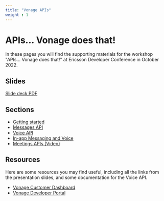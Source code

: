 ```yaml
---
title: "Vonage APIs"
weight : 1
---
```


# APIs... Vonage does that!

In these pages you will find the supporting materials for the workshop "APIs... Vonage does that!" at Ericsson Developer Conference in October 2022.

## Slides

[Slide deck PDF](/slides/vonage-workshop.pdf)

## Sections

* [Getting started](/intro)
* [Messages API](/messages)
* [Voice API](/voice)
* [In-app Messaging and Voice](/in-app)
* [Meetings APIs (Video)](/video)

## Resources

Here are some resources you may find useful, including all the links from the presentation slides, and some documentation for the Voice API.

* [Vonage Customer Dashboard](https://dashboard.nexmo.com)
* [Vonage Developer Portal](https://developer.vonage.com)